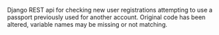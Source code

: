 Django REST api for checking new user registrations attempting to use a passport previously used for another account. Original code has been altered, variable names may be missing or not matching. 
